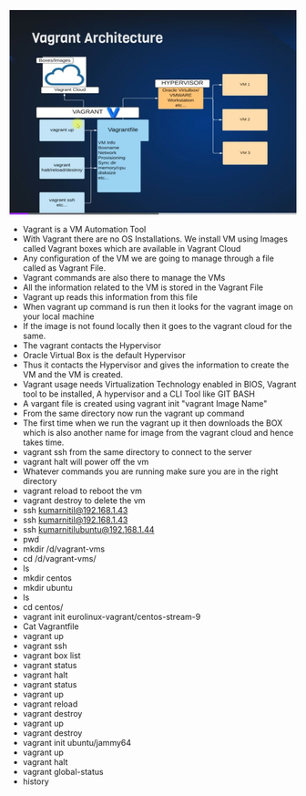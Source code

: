 ![alt text](https://github.com/kumarnitil/DevOps-Projects/blob/46b01bf8722794b824d34102c3bc05c152ec6810/Vagrant-Architechture.JPG)


* Vagrant is a VM Automation Tool
* With Vagrant there are no OS Installations. We install VM using Images called Vagrant boxes which are available in Vagrant Cloud
* Any configuration of the VM we are going to manage through a file called as Vagrant File.
* Vagrant commands are also there to manage the VMs
* All the information related to the VM is stored in the Vagrant File
* Vagrant up reads this information from this file
* When vagrant up command is run then it looks for the vagrant image on your local machine
* If the image is not found locally then it goes to the vagrant cloud for the same.
* The vagrant contacts the Hypervisor
* Oracle Virtual Box is the default Hypervisor
* Thus it contacts the Hypervisor and gives the information to create the VM and the VM is created.
* Vagrant usage needs Virtualization Technology enabled in BIOS, Vagrant tool to be installed, A hypervisor and a CLI Tool like GIT BASH
* A vargant file is created using vagrant init "vagrant Image Name"
* From the same directory now run the vagrant up command
* The first time when we run the vagrant up it then downloads the BOX which is also another name for image from the vagrant cloud and hence takes time.
* vagrant ssh from the same directory to connect to the server
* vagrant halt will power off the vm
* Whatever commands you are running make sure you are in the right directory
* vagrant reload to reboot the vm
* vagrant destroy to delete the vm
* ssh kumarnitil@192.168.1.43
* ssh kumarnitil@192.168.1.43
* ssh kumarnitilubuntu@192.168.1.44
* pwd
* mkdir /d/vagrant-vms
* cd /d/vagrant-vms/
* ls
* mkdir centos
* mkdir ubuntu
* ls
* cd centos/
* vagrant init eurolinux-vagrant/centos-stream-9
* Cat Vagrantfile
* vagrant up
* vagrant ssh
* vagrant box list
* vagrant status
* vagrant halt
* vagrant status
* vagrant up
* vagrant reload
* vagrant destroy
* vagrant up
* vagrant destroy
* vagrant init ubuntu/jammy64
* vagrant up
* vagrant halt
* vagrant global-status
* history

